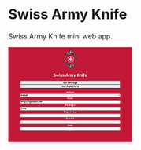 # Swiss Army Knife
Swiss Army Knife mini web app.

<img style="width:50%" src="swiss.screenshot.png">
